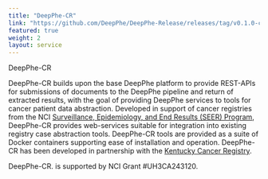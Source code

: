 ```yaml
---
title: "DeepPhe-CR"
link: "https://github.com/DeepPhe/DeepPhe-Release/releases/tag/v0.1.0-cr"
featured: true
weight: 2
layout: service
---
```


DeepPhe-CR

DeepPhe-CR builds upon the base DeepPhe platform to provide REST-APIs for submissions of documents to the DeepPhe pipeline and return of extracted results, with the goal of providing DeepPhe services to tools for cancer patient data abstraction. Developed in support of cancer registries from the NCI [Surveillance, Epidemiology, and End Results (SEER) Program](https://seer.cancer.gov), DeepPhe-CR provides web-services suitable for integration into existing registry case abstraction tools.  DeepPhe-CR tools are provided as a suite of Docker containers supporting ease of installation and operation. DeepPhe-CR has been developed in partnership with the [Kentucky Cancer Registry](https://www.kcr.uky.edu/).

DeepPhe-CR. is supported by NCI Grant #UH3CA243120.